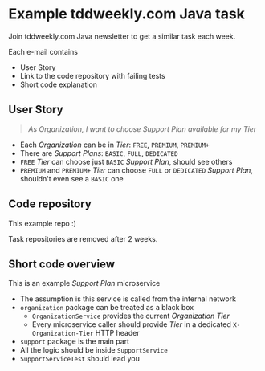 # Example tddweekly.com Java task

Join tddweekly.com Java newsletter to get a similar task each week.

Each e-mail contains
* User Story
* Link to the code repository with failing tests
* Short code explanation

## User Story

> _As Organization, I want to choose Support Plan available for my Tier_

* Each _Organization_ can be in _Tier_: `FREE`, `PREMIUM`, `PREMIUM+`
* There are _Support Plans_: `BASIC`, `FULL`, `DEDICATED`
* `FREE` _Tier_ can choose just `BASIC` _Support Plan_, should see others
* `PREMIUM` and `PREMIUM+` _Tier_ can choose `FULL` or `DEDICATED` _Support Plan_, shouldn't even see a `BASIC` one

## Code repository

This example repo :)

Task repositories are removed after 2 weeks.

## Short code overview

This is an example _Support Plan_ microservice
* The assumption is this service is called from the internal network
* `organization` package can be treated as a black box
  * `OrganizationService` provides the current _Organization_ _Tier_
  * Every microservice caller should provide _Tier_ in a dedicated `X-Organization-Tier` HTTP header
* `support` package is the main part
* All the logic should be inside `SupportService`
* `SupportServiceTest` should lead you
